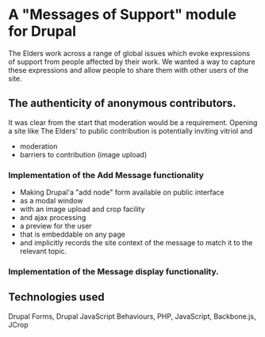 A "Messages of Support" module for Drupal
==========================================

The Elders work across a range of global issues which evoke expressions of support from people affected by their work. We wanted a way to capture these expressions and allow people to share them with other users of the site. 

## The authenticity of anonymous contributors. 
It was clear from the start that moderation would be a requirement. Opening a site like The Elders' to public contribution is potentially inviting vitriol and 

- moderation
- barriers to contribution (image upload)

### Implementation of the Add Message functionality
- Making Drupal'a "add node" form available on public interface
- as a modal window
- with an image upload and crop facility
- and ajax processing
- a preview for the user 
- that is embeddable on any page 
- and implicitly records the site context of the message to match it to the relevant topic.

### Implementation of the Message display functionality. 

## Technologies used
Drupal Forms, Drupal JavaScript Behaviours, PHP, JavaScript, Backbone.js, JCrop
